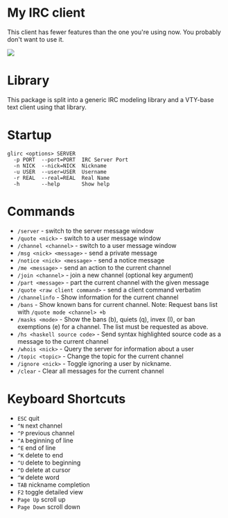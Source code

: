 My IRC client
=============

This client has fewer features than the one you're using now. You probably don't want to use it.

![](https://raw.githubusercontent.com/wiki/glguy/irc-core/images/screenshot.png)

Library
=======

This package is split into a generic IRC modeling library and a VTY-base text client using that library.

Startup
=======

```
glirc <options> SERVER
  -p PORT  --port=PORT  IRC Server Port
  -n NICK  --nick=NICK  Nickname
  -u USER  --user=USER  Username
  -r REAL  --real=REAL  Real Name
  -h       --help       Show help
```

Commands
========

* `/server` - switch to the server message window
* `/quote <nick>` - switch to a user message window
* `/channel <channel>` - switch to a user message window
* `/msg <nick> <message>` - send a private message
* `/notice <nick> <message>` - send a notice message
* `/me <message>` - send an action to the current channel
* `/join <channel>` - join a new channel (optional key argument)
* `/part <message>` - part the current channel with the given message
* `/quote <raw client command>` - send a client command verbatim
* `/channelinfo` - Show information for the current channel
* `/bans` - Show known bans for current channel. Note: Request bans list with `/quote mode <channel> +b`
* `/masks <mode>` - Show the bans (b), quiets (q), invex (I), or ban exemptions (e) for a channel. The list must be requested as above.
* `/hs <haskell source code>` - Send syntax highlighted source code as a message to the current channel
* `/whois <nick>` - Query the server for information about a user
* `/topic <topic>` - Change the topic for the current channel
* `/ignore <nick>` - Toggle ignoring a user by nickname.
* `/clear` - Clear all messages for the current channel

Keyboard Shortcuts
==================

* `ESC` quit
* `^N` next channel
* `^P` previous channel
* `^A` beginning of line
* `^E` end of line
* `^K` delete to end
* `^U` delete to beginning
* `^D` delete at cursor
* `^W` delete word
* `TAB` nickname completion
* `F2` toggle detailed view
* `Page Up` scroll up
* `Page Down` scroll down
